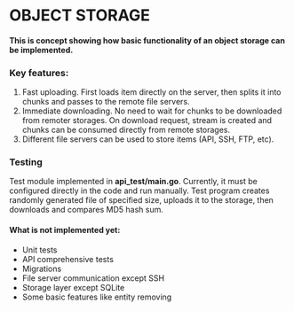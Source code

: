 # OBJECT STORAGE

#### This is concept showing how basic functionality of an object storage can be implemented.

### Key features:
1. Fast uploading. First loads item directly on the server, then splits it into chunks and passes to the remote file servers.
2. Immediate downloading. No need to wait for chunks to be downloaded from remoter storages. On download request, stream is created and chunks can be consumed directly from remote storages.
3. Different file servers can be used to store items (API, SSH, FTP, etc).

### Testing

Test module implemented in **api_test/main.go**. Currently, it must be configured directly in the code and run manually. Test program creates randomly generated file of specified size, uploads it to the storage, then downloads and compares MD5 hash sum.

#### What is not implemented yet:
- Unit tests
- API comprehensive tests
- Migrations
- File server communication except SSH
- Storage layer except SQLite
- Some basic features like entity removing